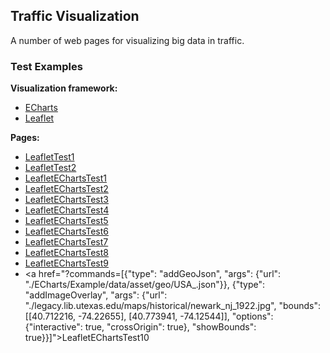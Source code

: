 ## Traffic Visualization

A number of web pages for visualizing big data in traffic.


### Test Examples

**Visualization framework:**

- [ECharts](http://echarts.baidu.com/)
- [Leaflet](https://leafletjs.com/)

**Pages:**

- [LeafletTest1](tests/LeafletTest1.html)
- [LeafletTest2](tests/LeafletTest2.html)
- [LeafletEChartsTest1](tests/LeafletEChartsTest1.html)
- [LeafletEChartsTest2](tests/LeafletEChartsTest2.html)
- [LeafletEChartsTest3](tests/LeafletEChartsTest3.html)
- [LeafletEChartsTest4](tests/LeafletEChartsTest4.html)
- [LeafletEChartsTest5](tests/LeafletEChartsTest5.html)
- [LeafletEChartsTest6](tests/LeafletEChartsTest6.html)
- [LeafletEChartsTest7](tests/LeafletEChartsTest7.html)
- [LeafletEChartsTest8](tests/LeafletEChartsTest8.html)
- [LeafletEChartsTest9](tests/LeafletEChartsTest9.html)
- <a href="?commands=\[{\"type\": \"addGeoJson\", \"args\": {\"url\": \"./ECharts/Example/data/asset/geo/USA_.json\"}}, {\"type\": \"addImageOverlay\", \"args\": {\"url\": \"./legacy.lib.utexas.edu/maps/historical/newark_nj_1922.jpg\", \"bounds\": \[\[40.712216, -74.22655\], \[40.773941, -74.12544\]\], \"options\": {\"interactive\": true, \"crossOrigin\": true}, \"showBounds\": true}}\]">LeafletEChartsTest10</a>
